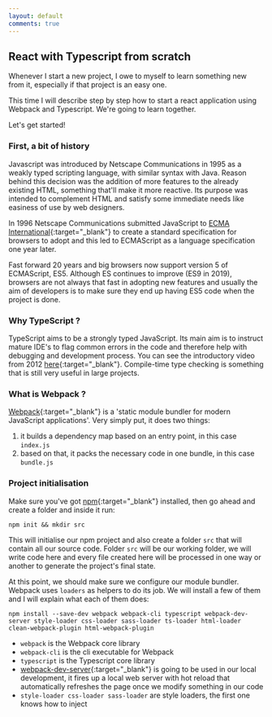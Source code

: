```yaml
---
layout: default
comments: true
---
```


## React with Typescript from scratch

Whenever I start a new project, I owe to myself to learn something new from it, especially if that project is an easy 
one. 

This time I will describe step by step how to start a react application using Webpack and Typescript. We're 
going to learn together.

Let's get started!

### First, a bit of history
Javascript was introduced by Netscape Communications in 1995 as a weakly typed scripting language, with similar syntax
with Java. Reason behind this decision was the addition of more features to the already existing HTML, something that'll 
make it more reactive. Its purpose was intended to complement HTML and satisfy some immediate needs like easiness of use
by web designers.

In 1996 Netscape Communications submitted JavaScript to 
[ECMA International](https://en.wikipedia.org/wiki/Ecma_International){:target="_blank"} to create a standard specification
for browsers to adopt and this led to ECMAScript as a language specification one year later.

Fast forward 20 years and big browsers now support version 5 of ECMAScript, ES5. Although ES continues to improve (ES9 
in 2019), browsers are not always that fast in adopting new features and usually the aim of developers is to make sure 
they end up having ES5 code when the project is done. 

### Why TypeScript ?
TypeScript aims to be a strongly typed JavaScript. Its main aim is to instruct mature IDE's to flag common errors in 
the code and therefore help with debugging and development process. You can see the introductory video from 2012 
[here](https://channel9.msdn.com/posts/Anders-Hejlsberg-Introducing-TypeScript){:target="_blank"}. Compile-time type 
checking is something that is still very useful in large projects. 

### What is Webpack ?
[Webpack](https://webpack.js.org/){:target="_blank"} is a 'static module bundler for modern JavaScript applications'. 
Very simply put, it does two things: 
 1. it builds a dependency map based on an entry point, in this case `index.js`
 2. based on that, it packs the necessary code in one bundle, in this case `bundle.js`

### Project initialisation
Make sure you've got [npm](https://www.npmjs.com/get-npm){:target="_blank"} installed, then go ahead and create a 
folder and inside it run:
```$bash
npm init && mkdir src
```
This will initialise our npm project and also create a folder `src` that will contain all our source code. 
Folder `src` will be our working folder, we will write code here and every file created here will be 
processed in one way or another to generate the project's final state.

At this point, we should make sure we configure our module bundler. Webpack uses `loaders` as helpers to do its job. 
We will install a few of them and I will explain what each of them does:
```
npm install --save-dev webpack webpack-cli typescript webpack-dev-server style-loader css-loader sass-loader ts-loader html-loader clean-webpack-plugin html-webpack-plugin
```
- `webpack` is the Webpack core library
- `webpack-cli` is the cli executable for Webpack
- `typescript` is the Typescript core library
- [webpack-dev-server](https://webpack.js.org/configuration/dev-server/){:target="_blank"} is going to be used in our 
 local development, it fires up a local web server with hot reload that automatically refreshes the page once we modify 
 something in our code
- `style-loader css-loader sass-loader` are style loaders, the first one knows how to inject <style> tags in the DOM,
 second one allows us to import css files in the code like we do with any other JS file, the third one is like the second 
 one but with sass / scss files
- `ts-loader` allows Webpack to understand and map / pack .ts or .tsx files written with Typescript
- `html-loader` allows Webpack to manipulate .html files
- `clean-webpack-plugin` it's a Webpack plugin that will allow Webpack to clean the build folder before any subsequent build
- `html-webpack-plugin` is a nice Webpack plugin that will clone out index.html file from ./src folder and put it inside
the distribution folder after each build
 
I think we've got all we need for now. Let's configure our project.
 
### Project configuration
 
I'm going to split this section in 3 parts: Typescript configuration, Webpack configuration and NPM configuration.
 
#### Typescript configuration
Typescript reads its configuration from a file called `tsconfig.json`. Below is a simple config, enough to start a project,
but if you're curious you can see all options [here](https://www.typescriptlang.org/docs/handbook/compiler-options.html){:target="_blank"}.
```json
{
  "compilerOptions": {
    "outDir": "./dist/",
    "module": "es6",
    "target": "es5",
    "jsx": "react",
    "strict": true,
    "allowSyntheticDefaultImports": true
  },
  "include": [
    "./src/**/*"
  ],
  "exclude": [
    "./node_modules"
  ]
}
```
In big lines, the configuration file tells TypeScript the following: 
* everything that gets compiled, needs to be saved in 'outDir'
* expect modules to be written using ES6
* target compilation output to be compatible with ES5
* expect react templating system in .tsx files ([find out more](https://www.typescriptlang.org/docs/handbook/jsx.html){:target="_blank"})
* enable all strict type checking options in the code
* compile all that it finds in ./src folder
* exclude ./node_modules from compilation

#### Webpack configuration
Webpack configuration file is `webpack.config.js`, let's create this file and add the following code:
```javascript
module.exports =(env) => {
 return require(`./webpack.${env}.js`)
}
```
What the above code does is read the --env cli parameter from webpack and require the necessary files based on it.
For example, if we run `webpack --env dev` then it'll include `webpack.dev.js` configuration file. Reason we do this is,
based on the environment we run the project on, we will have different bundling configuration files that will instruct 
webpack to do different things.

Now, you might think that some things from one config file, might also be needed into the other. How do we respect the
DRY principle in this case ? Well, for this, we will use a package called `webpack-merge`. Let's install it first:
```
npm install --save-dev webpack-merge
```
Now, we will create a file called `webpack.common.js` which will include common configuration options that will be applied
throughout all other environment configurations, then we'll make sure we merge this file inside every environment
configuration file.

Here's what we have in `webpack.common.js`:
```javascript
const path = require("path");
const CleanWebpackPlugin = require('clean-webpack-plugin');
const HtmlWebpackPlugin = require('html-webpack-plugin');

module.exports = {
    entry: "./src/index.tsx",
    module: {
        rules: [
            {
                test: /\.(ts|tsx)$/,
                use: 'ts-loader',
                exclude: /(node_modules)/
            },
            {
                test:/\.(s*)css$/,
                use:['style-loader','css-loader', 'sass-loader']
            },
            {
                test: /\.html$/,
                use: 'html-loader'
            }
        ]
    },
    resolve: { extensions: [".tsx", ".ts", ".js", ".jsx"] },
    output: {
        path: path.resolve(__dirname, "dist/"),
        publicPath: "/",
        filename: "bundle.js"
    },
    plugins: [
        new CleanWebpackPlugin(),
        new HtmlWebpackPlugin({
            filename: 'index.html',
            template: 'src/index.html'
        })        
    ]
};
```
In big lines, it does the following:
* reads `index.tsx` as an entry script to build the dependency map
* uses `ts-loader` for transpiling (some kind of a fancy word for source-to-source compiling) all ts and tsx files
* uses `style-loader, css-loader, sass-loader` for css, scss imports
* uses `html-loade` for html files manipulation
* outputs the bundle in `/dist/bundle.js` file that will be included in our `src/index.html`

In `webpack.dev.js` we merge the common configuration and add some other configurations needed only for DEV:
```javascript
const merge = require('webpack-merge');
const common = require('./webpack.common.js');
const webpack = require("webpack");
const path = require("path");

module.exports = merge(common, {
    mode: "development",
    devServer: {
        contentBase: path.join(__dirname, "dist/"),
        port: 3000,
        publicPath: "http://localhost:3000/dist/",
        hot: true
    },
    plugins: [
        new webpack.HotModuleReplacementPlugin()
    ]
});
```
In addition to what common config does, this one only configures the webpack-dev-server to find `index.html` inside
`dist` folder and hot reload every change it detects in the code files.

The `webpack.production.js` configuration file looks like this:
```javascript
const merge = require('webpack-merge');
const common = require('./webpack.common.js');

module.exports = merge(common, {
    mode: "production"
});
```
Ok, I think we're done with Webpack, let's move on to the last bit, NPM configuration.

#### NPM Configuration
The hard part is over, we only need to create a few scripts in package.json so we can easily start a webpack dev server,
build a dev environment and a production one. Under the "scripts" key in your package.json, let's add the following lines:
```json
"scripts": {
    "test": "echo \"Error: no test specified\" && exit 1",
    "start": "webpack-dev-server --mode development --env dev",
    "build:dev": "webpack --env dev",
    "build:prod": "webpack --env production"
}
```
And there we have it, three commands to do the following:
* `npm start` will start our working dev server that will be served on http://localhost:3000
* `npm run build:dev` will build a fully working development project inside `dist` folder
* `bpm run build:prod` will build a fully working production code inside the `dist` folder 

### Did I mention React ? 
And we still haven't written any piece of code, have we ? Let's install React:
```
npm install --save react react-dom @types/react @types/react-dom 
```
- `react` is the core React library
- `react-dom` allows us to hook react into our DOM and contains methods like `render()`
- `@types` packages are in fact declaration files; Typescript uses those to understand the structure of a given library 
 codebase, in this case the react packages; usually their extensions are '.d.ts' and they also help in not misusing or 
 misunderstanding libraries and IDE auto completion; as a general rule, if you're using a certain npm package and that 
 package doesn't have the declarations already, `@types/package-name` should be the other thing you need

We will work in the `src` folder, therefore let's create a simple application there:
* under `src/index.html`, let's add this code:

```html
<!DOCTYPE html>
<html>

<head>
  <meta charset="UTF-8" />
  <meta name="viewport" content="width=device-width, initial-scale=1, shrink-to-fit=no">
  <title>React Starter</title>
</head>

<body>
<div id="root"></div>
<noscript>
  You need to enable JavaScript to run this app.
</noscript>
</body>
```
* under `src/index.tsx`, let's add:

```typescript
import React from "react";
import ReactDOM from "react-dom";

import App from "./App";
ReactDOM.render(<App />, document.getElementById("root"));
```
* under `src/App.tsx`, let's add:
```typescript
import React, { Component} from "react";

class App extends Component{
    render(){
        return(
            <div className="App">
                <h1> Yo! </h1>
            </div>
        );
    }
}

export default App;
```

Fire it up with `npm start`, go to `http://localhost:300` and if you don't see your app on your page then you're lying 
to me :stuck_out_tongue_winking_eye:.
